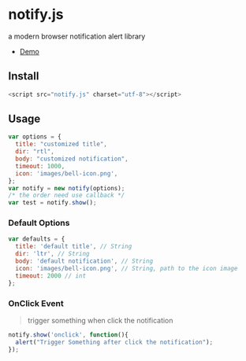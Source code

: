 # notify.js
a modern browser notification alert library

- [Demo](http://atom2ueki.github.io/notify.js)

## Install
```js
<script src="notify.js" charset="utf-8"></script>
```

## Usage
```js
var options = {
  title: "customized title",
  dir: "rtl",
  body: "customized notification",
  timeout: 1000,
  icon: 'images/bell-icon.png',
};
var notify = new notify(options);
/* the order need use callback */
var test = notify.show();
```

### Default Options
```js
var defaults = {
  title: 'default title', // String
  dir: 'ltr', // String
  body: 'default notification', // String
  icon: 'images/bell-icon.png', // String, path to the icon image
  timeout: 2000 // int
};
```

### OnClick Event
> trigger something when click the notification
```js
notify.show('onclick', function(){
  alert("Trigger Something after click the notification");
});
```

